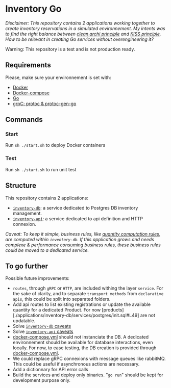 # Inventory Go

*Disclaimer: This repository contains 2 applications working together to create inventory reservations in a simulated environnement. My intents was to find the right balance between [clean archi principle](https://blog.cleancoder.com/uncle-bob/2012/08/13/the-clean-architecture.html) and [KISS principle](https://en.wikipedia.org/wiki/KISS_principle). How to be relevant in creating Go services without overengineering it?*

Warning: This repository is a test and is not production ready.

## Requirements

Please, make sure your environnement is set with:

- [Docker](https://docs.docker.com/engine/install/)
- [Docker-compose](https://docs.docker.com/compose/install/)
- [Go](https://golang.org/)
- [grpC: protoc & protoc-gen-go](https://grpc.io/docs/quickstart/go/)

## Commands

### Start

Run `sh ./start.sh` to deploy Docker containers

### Test

Run `sh ./start.sh` to run unit test

## Structure

This repository contains 2 applications:
- [`inventory-db`](./applications/inventory-db/Readme.md): a service dedicated to Postgres DB inventory management.
- [`inventory-api`](./applications/inventory-api/Readme.md): a service dedicated to api definition and HTTP connexion.

*Caveat: To keep it simple, business rules, like [quantity computation rules](./applications/inventory-db/usecase/reservation.go#L47), are computed within `inventory-db`. If this application grows and needs complexe & performance consuming business rules, these business rules could be moved to a dedicated service.*

## To go further

Possible future improvements:
- `routes`, through `gRPC` or `HTTP`, are included withing the layer `service`. For the sake of clarity, and to separate `transport methods` from `declarative apis`, this could be split into separated folders.
- Add api routes to list existing registrations or update the available quantity for a dedicated Product. For now [products][./applications/inventory-db/services/postgres/init.sql#L49] are not updatable.
- Solve [`inventory-db` caveats](./applications/inventory-db/Readme.md)
- Solve [`inventory-api` caveats](./applications/inventory-api/Readme.md)
- [docker-compose.yml](./docker-compose.yml) should not instanciate the DB. A dedicated environnement should be available for database interactions, even locally. For now, to ease testing, the DB creation is provided through [docker-compose.yml](./docker-compose.yml).
- We could replace gRPC connexions with message queues like rabbitMQ. This could be useful if asynchronous actions are necessary.
- Add a dictionnary for API error calls
- Build the services and deploy only binaries. "`go run`" should be kept for development purpose only.